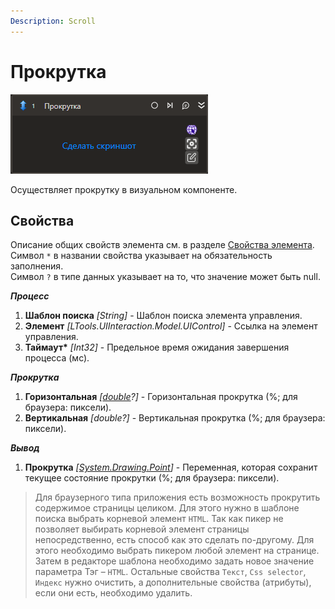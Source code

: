 ```yaml
---
Description: Scroll
---
```


# Прокрутка

![](../../../resources/activities/basic/uiinteraction/scroll-activity.png)

Осуществляет прокрутку в визуальном компоненте.

## Свойства
Описание общих свойств элемента см. в разделе [Свойства элемента](https://docs.primo-rpa.ru/primo-rpa/primo-studio/process/elements#svoistva-elementa).\
Символ `*` в названии свойства указывает на обязательность заполнения.\
Символ `?` в типе данных указывает на то, что значение может быть null.

***Процесс***
1. **Шаблон поиска** *[String]* - Шаблон поиска элемента управления.
1. **Элемент** *[LTools.UIInteraction.Model.UIControl]* - Ссылка на элемент управления.
1.  **Таймаут\*** *[Int32]* - Предельное время ожидания завершения процесса (мс).

***Прокрутка***
1. **Горизонтальная** *[[double](https://learn.microsoft.com/ru-ru/dotnet/api/system.double?view=net-5.0&viewFallbackFrom=windowsdesktop-3.0)?]* - Горизонтальная прокрутка (%; для браузера: пиксели).
1. **Вертикальная** *[double?]* - Вертикальная прокрутка (%; для браузера: пиксели).

***Вывод***
1. **Прокрутка** *[[System.Drawing.Point](https://learn.microsoft.com/ru-ru/dotnet/api/System.Drawing.Point?view=netcore-1.1)]* - Переменная, которая сохранит текущее состояние прокрутки (%; для браузера: пиксели).

> Для браузерного типа приложения есть возможность прокрутить содержимое страницы целиком. Для этого нужно в шаблоне поиска выбрать корневой элемент `HTML`. Так как пикер не позволяет выбирать корневой элемент страницы непосредственно, есть способ как это сделать по-другому. Для этого необходимо выбрать пикером любой элемент на странице. Затем в редакторе шаблона необходимо задать новое значение параметра Тэг – `HTML`. Остальные свойства `Текст`, `Css selector`, `Индекс` нужно очистить, а дополнительные свойства (атрибуты), если они есть, необходимо удалить.
